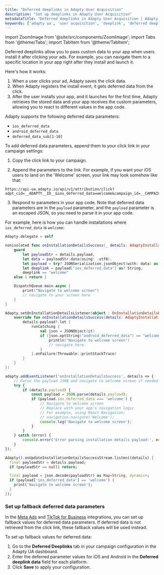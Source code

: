 ```yaml
---
title: "Deferred deeplinks in Adapty User Acquisition"
description: "Set up deeplinks in Adapty User Acquisition"
metadataTitle: "Deferred deeplinks in Adapty User Acquisition | Adapty Docs"
keywords: ['adapty ua', 'user acquisition', 'deeplink', 'deferred deeplink']
---
```

import ZoomImage from '@site/src/components/ZoomImage';
import Tabs from '@theme/Tabs';
import TabItem from '@theme/TabItem';

Deferred deeplinks allow you to pass custom data to your app when users install it after clicking your ads. For example, you can navigate them to a specific location in your app right after they install and launch it.

Here's how it works:

1. When a user clicks your ad, Adapty saves the click data.
2. When Adapty registers the install event, it gets deferred data from the click.
3. After the user installs your app, and it launches for the first time, Adapty retrieves the stored data and your app receives the custom parameters, allowing you to react to different values in the app code.

Adapty supports the following deferred data parameters:

- `ios_deferred_data`
- `android_deferred_data`
- `deferred_data_sub[1-10]`

To add deferred data parameters, append them to your click link in your campaign settings:

1. Copy the click link to your campaign.

<ZoomImage id="ua-lnk.webp" width="900px" />

2. Append the parameters to the link. For example, if you want your iOS users to land on the 'Welcome' screen, your link may look somehow like that:

```
https://api-ua.adapty.io/api/v1/attribution/click?adpt_cid=__ADAPTY__ID__&ios_deferred_data=welcome&campaign_id=__CAMPAIGN_ID__&adset_id=__AID__&ad_id=__CID__&campaign_name=__CAMPAIGN_NAME__&adset_name=__AID_NAME__&ad_name=__CID_NAME__&redirect_url=__APP_LINK__
```

3. Respond to parameters in your app code. Note that deferred data parameters are in the `payload` parameter, and the `payload` parameter is an escaped JSON, so you need to parse it in your app code.

For example, here is how you can handle installations where `ios_deferred_data` is `welcome`:


<Tabs groupId="current-os" queryString>
<TabItem value="swift" label="Swift" default>

```swift showLineNumbers
Adapty.delegate = self

nonisolated func onInstallationDetailsSuccess(_ details: AdaptyInstallationDetails) {
    guard
        let payloadStr = details.payload,
        let data = payloadStr.data(using: .utf8),
        let payload = try? JSONSerialization.jsonObject(with: data) as? [String: Any],
        let deeplink = payload["ios_deferred_data"] as? String,
        deeplink == "welcome"
    else { return }

    DispatchQueue.main.async {
        print("Navigate to welcome screen")
        // navigate to your screen here
    }
}
```

</TabItem>

<TabItem value="android" label="Kotlin">

```kotlin showLineNumbers
Adapty.setOnInstallationDetailsListener(object : OnInstallationDetailsListener {
    override fun onInstallationDetailsSuccess(details: AdaptyInstallationDetails) {
        details.payload?.let {
            runCatching {
                val json = JSONObject(it)
                if (json.optString("android_deferred_data") == "welcome") {
                    println("Navigate to welcome screen")
                    // navigate here
                }
            }.onFailure(Throwable::printStackTrace)
        }
    }
})

```

</TabItem>

<TabItem value="rn" label="React Native" default>

```typescript showLineNumbers
adapty.addEventListener('onInstallationDetailsSuccess', details => {
    // Parse the payload JSON and navigate to welcome screen if needed
    try {
        if (details.payload) {
            const payload = JSON.parse(details.payload);
            if (payload.ios_deferred_data === 'welcome') {
                // Navigate to welcome screen
                // Replace with your app's navigation logic
                // For example, using React Navigation:
                // navigation.navigate('Welcome');
                console.log('Navigate to welcome screen');
            }
        }
    } catch (error) {
        console.error('Error parsing installation details payload:', error);
    }
});
```

</TabItem>


<TabItem value="flutter" label="Flutter">

```dart showLineNumbers
Adapty().onUpdateInstallationDetailsSuccessStream.listen((details) {
  final payloadStr = details.payload;
  if (payloadStr == null) return;

  final payload = json.decode(payloadStr) as Map<String, dynamic>;
  if (payload['ios_deferred_data'] == 'welcome') {
    print('Navigate to welcome screen');
  }
});

```

</TabItem>

</Tabs>

### Set up fallback deferred data parameters

In the [Meta Ads](ua-facebook.md) and [TikTok for Business](ua-tiktok.md) integrations, you can set up fallback values for deferred data parameters. If deferred data is not retrieved from the click link, these fallback values will be used instead.

To set up fallback values for deferred data:

1. Go to the **Deferred Deeplinks** tab in your campaign configuration in the Adapty UA dashboard.
2. Enter the deferred parameter values for iOS and Android in the **Deferred deeplink data** field for each platform.
3. Click **Save** to apply your configuration.

<ZoomImage id="ua-deeplink.webp" width="900px" />
